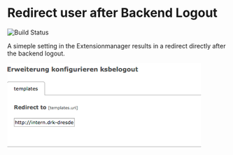 # Redirect user after Backend Logout

![Build Status](https://travis-ci.org/kaystrobach/TYPO3.ksbelogout.svg)

A simeple setting in the Extensionmanager results in a redirect directly after the backend logout.

![Screenshot](Documentation/Images/extensionmanager.png)